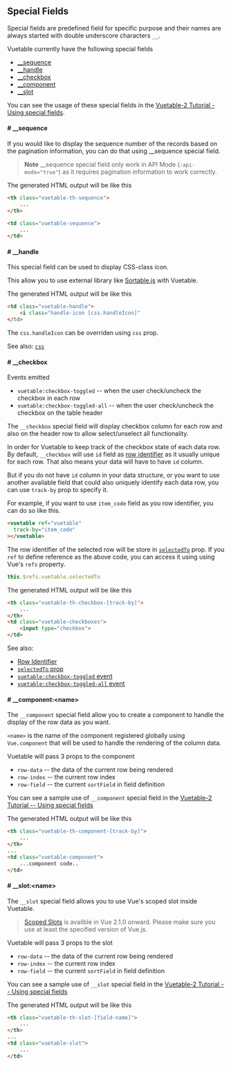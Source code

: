 ## Special Fields

Special fields are predefined field for specific purpose and their names are always started with double underscore characters `__`. 

Vuetable currently have the following special fields
- [__sequence](#-__sequence)
- [__handle](#-__handle)
- [__checkbox](#-__checkbox)
- [__component](#-__componentltnamegt)
- [__slot](#-__slotltnamegt)

You can see the usage of these special fields in the [Vuetable-2 Tutorial - Using special fields](https://github.com/ratiw/vuetable-2-tutorial/blob/master/doc/lesson-11.md).

#### # __sequence

If you would like to display the sequence number of the records based on the pagination information, you can do that using __sequence special field.

> __Note__
> __sequence special field only work in API Mode (`:api-mode="true"`) as it 
> requires pagination information to work correctly.
 
The generated HTML output will be like this
```html
<th class="vuetable-th-sequence">
    ...
</th>

<td class="vuetable-sequence">
    ...
</td>
```

#### # __handle

This special field can be used to display CSS-class icon.

This allow you to use external library like [Sortable.js]() with Vuetable.

The generated HTML output will be like this
```html
<td class="vuetable-handle">
    <i class="handle-icon [css.handleIcon]"
</td>
```

The `css.handleIcon` can be overriden using `css` prop.

See also: [`css`]()

#### # __checkbox

Events emitted
- `vuetable:checkbox-toggled` -- when the user check/uncheck the checkbox in each row
- `vuetable:checkbox-toggled-all` -- when the user check/uncheck the checkbox on the table header

The `__checkbox` special field will display checkbox column for each row and also on the header row to allow select/unselect all functionality.

In order for Vuetable to keep track of the checkbox state of each data row. By default, `__checkbox` will use `id` field as [row identifier]() as it usually unique for each row. That also means your data will have to have `id` column.

But if you do not have `id` column in your data structure, or you want to use another available field that could also uniquely identify each data row, you can use `track-by` prop to specify it.

For example, if you want to use `item_code` field as you row identifier, you can do so like this.
```html
<vuetable ref="vuetable"
  track-by="item_code"
></vuetable>
```

The row identifier of the selected row will be store in [`selectedTo`]() prop. If you `ref` to define reference as the above code, you can access it using using Vue's `refs` property.
```javascript
this.$refs.vuetable.selectedTo
```

The generated HTML output will be like this
```html
<th class="vuetable-th-checkbox-[track-by]">
    ...
</th>
<td class="vuetable-checkboxes">
    <input type="checkbox">
</td>
```

See also: 
- [Row Identifier]()
- [`selectedTo` prop]()
- [`vuetable:checkbox-toggled` event]()
- [`vuetable:checkbox-toggled-all` event]()

#### # __component:&lt;name>

The `__component` special field allow you to create a component to handle the display of the row data as you want.

`<name>` is the name of the component registered globally using `Vue.component` that will be used to handle the rendering of the column data.

Vuetable will pass 3 props to the component
- `row-data` -- the data of the current row being rendered
- `row-index` -- the current row index 
- `row-field` -- the current `sortField` in field definition

You can see a sample use of `__component` special field in the [Vuetable-2 Tutorial -- Using special fields](https://github.com/ratiw/vuetable-2-tutorial/blob/master/doc/lesson-11.md)

The generated HTML output will be like this
```html
<th class="vuetable-th-component-[track-by]">
    ...
</th>
...
<td class="vuetable-component">
    ...component code..
</td>
```


#### # __slot:&lt;name>

The `__slot` special field allows you to use Vue's scoped slot inside Vuetable.

> [Scoped Slots](https://vuejs.org/v2/guide/components.html#Scoped-Slots) is availble in Vue 2.1.0 onward. Please make sure you use at least the specified version of Vue.js.

Vuetable will pass 3 props to the slot
- `row-data` -- the data of the current row being rendered
- `row-index` -- the current row index 
- `row-field` -- the current `sortField` in field definition

You can see a sample use of `__slot` special field in the [Vuetable-2 Tutorial -- Using special fields](https://github.com/ratiw/vuetable-2-tutorial/blob/master/doc/lesson-11.md)

The generated HTML output will be like this
```html
<th class="vuetable-th-slot-[field-name]">
    ...
</th>
...
<td class="vuetable-slot">
    ...
</td>
```
